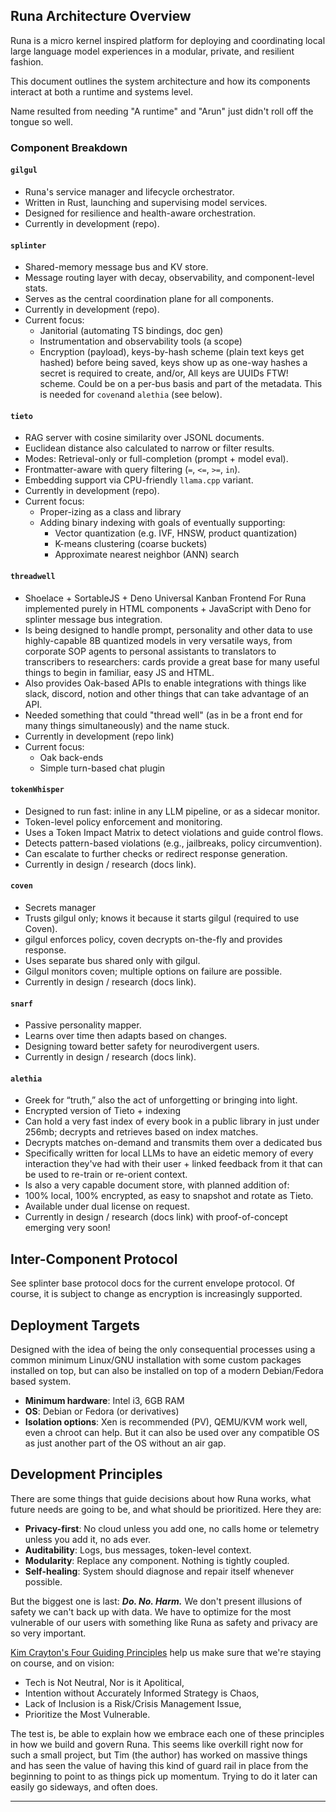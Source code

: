 ## Runa Architecture Overview

Runa is a micro kernel inspired platform for deploying and coordinating local
large language model experiences in a modular, private, and resilient fashion.

This document outlines the system architecture and how its components interact
at both a runtime and systems level.

Name resulted from needing "A runtime" and "Arun" just didn't roll off the
tongue so well.

### Component Breakdown

#### `gilgul`

- Runa's service manager and lifecycle orchestrator.
- Written in Rust, launching and supervising model services.
- Designed for resilience and health-aware orchestration.
- Currently in development (repo).

#### `splinter`

- Shared-memory message bus and KV store.
- Message routing layer with decay, observability, and component-level stats.
- Serves as the central coordination plane for all components.
- Currently in development (repo).
- Current focus:
  - Janitorial (automating TS bindings, doc gen)
  - Instrumentation and observability tools (a scope)
  - Encryption (payload), keys-by-hash scheme (plain text keys get hashed)
    before being saved, keys show up as one-way hashes a secret is required to
    create, and/or, All keys are UUIDs FTW! scheme. Could be on a per-bus basis
    and part of the metadata. This is needed for `coven`and `alethia` (see
    below).

#### `tieto`

- RAG server with cosine similarity over JSONL documents.
- Euclidean distance also calculated to narrow or filter results.
- Modes: Retrieval-only or full-completion (prompt + model eval).
- Frontmatter-aware with query filtering (`=`, `<=`, `>=`, `in`).
- Embedding support via CPU-friendly `llama.cpp` variant.
- Currently in development (repo).
- Current focus:
  - Proper-izing as a class and library
  - Adding binary indexing with goals of eventually supporting:
    - Vector quantization (e.g. IVF, HNSW, product quantization)
    - K-means clustering (coarse buckets)
    - Approximate nearest neighbor (ANN) search

#### `threadwell`

- Shoelace + SortableJS + Deno Universal Kanban Frontend For Runa implemented
  purely in HTML components + JavaScript with Deno for splinter message bus
  integration.
- Is being designed to handle prompt, personality and other data to use
  highly-capable 8B quantized models in very versatile ways, from corporate SOP
  agents to personal assistants to translators to transcribers to researchers:
  cards provide a great base for many useful things to begin in familiar, easy
  JS and HTML.
- Also provides Oak-based APIs to enable integrations with things like slack,
  discord, notion and other things that can take advantage of an API.
- Needed something that could "thread well" (as in be a front end for many
  things simultaneously) and the name stuck.
- Currently in development (repo link)
- Current focus:
  - Oak back-ends
  - Simple turn-based chat plugin

#### `tokenWhisper`

- Designed to run fast: inline in any LLM pipeline, or as a sidecar monitor.
- Token-level policy enforcement and monitoring.
- Uses a Token Impact Matrix to detect violations and guide control flows.
- Detects pattern-based violations (e.g., jailbreaks, policy circumvention).
- Can escalate to further checks or redirect response generation.
- Currently in design / research (docs link).

#### `coven`

- Secrets manager
- Trusts gilgul only; knows it because it starts gilgul (required to use Coven).
- gilgul enforces policy, coven decrypts on-the-fly and provides response.
- Uses separate bus shared only with gilgul.
- Gilgul monitors coven; multiple options on failure are possible.
- Currently in design / research (docs link).

#### `snarf`

- Passive personality mapper.
- Learns over time then adapts based on changes.
- Designing toward better safety for neurodivergent users.
- Currently in design / research (docs link).

#### `alethia`

- Greek for “truth,” also the act of unforgetting or bringing into light.
- Encrypted version of Tieto + indexing
- Can hold a very fast index of every book in a public library in just under
  256mb; decrypts and retrieves based on index matches.
- Decrypts matches on-demand and transmits them over a dedicated bus
- Specifically written for local LLMs to have an eidetic memory of every
  interaction they've had with their user + linked feedback from it that can be
  used to re-train or re-orient context.
- Is also a very capable document store, with planned addition of:
- 100% local, 100% encrypted, as easy to snapshot and rotate as Tieto.
- Available under dual license on request.
- Currently in design / research (docs link) with proof-of-concept emerging very
  soon!

## Inter-Component Protocol

See splinter base protocol docs for the current envelope protocol. Of course, it
is subject to change as encryption is increasingly supported.

## Deployment Targets

Designed with the idea of being the only consequential processes using a common
minimum Linux/GNU installation with some custom packages installed on top, but
can also be installed on top of a modern Debian/Fedora based system.

- **Minimum hardware**: Intel i3, 6GB RAM
- **OS**: Debian or Fedora (or derivatives)
- **Isolation options**: Xen is recommended (PV), QEMU/KVM work well, even a
  chroot can help. But it can also be used over any compatible OS as just
  another part of the OS without an air gap.

## Development Principles

There are some things that guide decisions about how Runa works, what future
needs are going to be, and what should be prioritized. Here they are:

- **Privacy-first**: No cloud unless you add one, no calls home or telemetry
  unless you add it, no ads ever.
- **Auditability**: Logs, bus messages, token-level context.
- **Modularity**: Replace any component. Nothing is tightly coupled.
- **Self-healing**: System should diagnose and repair itself whenever possible.

But the biggest one is last: _**Do. No. Harm.**_ We don't present illusions of
safety we can't back up with data. We have to optimize for the most vulnerable
of our users with something like Runa as safety and privacy are so very
important.

[Kim Crayton's Four Guiding Principles][1] help us make sure that we're staying
on course, and on vision:

- Tech is Not Neutral, Nor is it Apolitical,
- Intention without Accurately Informed Strategy is Chaos,
- Lack of Inclusion is a Risk/Crisis Management Issue,
- Prioritize the Most Vulnerable.

The test is, be able to explain how we embrace each one of these principles in
how we build and govern Runa. This seems like overkill right now for such a
small project, but Tim (the author) has worked on massive things and has seen
the value of having this kind of guard rail in place from the beginning to point
to as things pick up momentum. Trying to do it later can easily go sideways, and
often does.

---

[1]: https://kimcrayton.com/guiding-principles/
